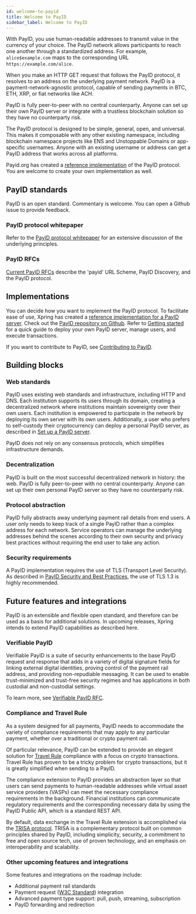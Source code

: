 ```yaml
---
id: welcome-to-payid
title: Welcome to PayID
sidebar_label: Welcome to PayID
---
```


With PayID, you use human-readable addresses to transmit value in the currency of your choice. The PayID network allows participants to reach one another through a standardized address. For example, `alice$example.com` maps to the corresponding URL `https://example.com/alice`.

When you make an HTTP GET request that follows the PayID protocol, it resolves to an address on the underlying payment network. PayID is a payment-network-agnostic protocol, capable of sending payments in BTC, ETH, XRP, or fiat networks like ACH.

PayID is fully peer-to-peer with no central counterparty. Anyone can set up their own PayID server or integrate with a trustless blockchain solution so they have no counterparty risk.

The PayID protocol is designed to be simple, general, open, and universal. This makes it composable with any other existing namespace, including blockchain namespace projects like ENS and Unstoppable Domains or app-specific usernames. Anyone with an existing username or address can get a PayID address that works across all platforms.

Payid.org has created a [reference implementation](payid-reference-overview) of the PayID protocol. You are welcome to create your own implementation as well.

## PayID standards

PayID is an open standard. Commentary is welcome. You can open a Github issue to provide feedback.

### PayID protocol whitepaper

Refer to the [PayID protocol whitepaper](https://payid.org/whitepaper.pdf) for an extensive discussion of the underlying principles.

### PayID RFCs

[Current PayID RFCs](https://github.com/payid-org/rfcs) describe the 'payid' URL Scheme, PayID Discovery, and the PayID protocol.

## Implementations

You can decide how you want to implement the PayID protocol. To facilitate ease of use, Xpring has created a [reference implementation for a PayID server](payid-reference-overview). Check out the [PayID repository on Github](https://github.com/xpring-eng/payid/). Refer to [Getting started](/) for a quick guide to deploy your own PayID server, manage users, and execute transactions.

If you want to contribute to PayID, see [Contributing to PayID](https://github.com/payid-org/payid/blob/master/CONTRIBUTING.md).

## Building blocks

### Web standards

PayID uses existing web standards and infrastructure, including HTTP and DNS. Each institution supports its users through its domain, creating a decentralized network where institutions maintain sovereignty over their own users. Each institution is empowered to participate in the network by deploying its own server with its own users. Additionally, a user who prefers to self-custody their cryptocurrency can deploy a personal PayID server, as described in [Set up a PayID server](#set-up-a-payid-server).

PayID does not rely on any consensus protocols, which simplifies infrastructure demands.

### Decentralization

PayID is built on the most successful decentralized network in history: the web. PayID is fully peer-to-peer with no central counterparty. Anyone can set up their own personal PayID server so they have no counterparty risk.

### Protocol abstraction

PayID fully abstracts away underlying payment rail details from end users. A user only needs to keep track of a single PayID rather than a complex address for each network. Service operators can manage the underlying addresses behind the scenes according to their own security and privacy best practices without requiring the end user to take any action.

### Security requirements

A PayID implementation requires the use of TLS (Transport Level Security). As described in [PayID Security and Best Practices](payid-best-practices), the use of TLS 1.3 is highly recommended.

## Future features and integrations

PayID is an extensible and flexible open standard, and therefore can be used as a basis for additional solutions. In upcoming releases, Xpring intends to extend PayID capabilities as described here.

### Verifiable PayID

Verifiable PayID is a suite of security enhancements to the base PayID request and response that adds in a variety of digital signature fields for linking external digital identities, proving control of the payment rail address, and providing non-repudiable messaging. It can be used to enable trust-minimized and trust-free security regimes and has applications in both custodial and non-custodial settings.

To learn more, see [Verifiable PayID RFC](https://github.com/payid-org/rfcs/blob/master/dist/spec/verifiable-payid-protocol.txt).

### Compliance and Travel Rule

As a system designed for all payments, PayID needs to accommodate the variety of compliance requirements that may apply to any particular payment, whether over a traditional or crypto payment rail.

Of particular relevance, PayID can be extended to provide an elegant solution for [Travel Rule](https://www.fatf-gafi.org/media/fatf/documents/recommendations/RBA-VA-VASPs.pdf) compliance with a focus on crypto transactions. Travel Rule has proven to be a tricky problem for crypto transactions, but it is greatly simplified when sending to a PayID.

The compliance extension to PayID provides an abstraction layer so that users can send payments to human-readable addresses while virtual asset service providers (VASPs) can meet the necessary compliance requirements in the background. Financial institutions can communicate regulatory requirements and the corresponding necessary data by using the PayID Public API, which is a standard REST API.

By default, data exchange in the Travel Rule extension is accomplished via the [TRISA protocol](https://trisa.io/). TRISA is a complementary protocol built on common principles shared by PayID, including simplicity, security, a commitment to free and open source tech, use of proven technology, and an emphasis on interoperability and scalability.

### Other upcoming features and integrations

Some features and integrations on the roadmap include:

- Additional payment rail standards
- Payment request ([W3C Standard](https://www.w3.org/TR/payment-request/)) integration
- Advanced payment type support: pull, push, streaming, subscription
- PayID forwarding and redirection

